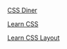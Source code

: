 [CSS Diner](https://flukeout.github.io)

[Learn CSS](https://www.codecademy.com/learn/learn-css)

[Learn CSS Layout](http://learnlayout.com)